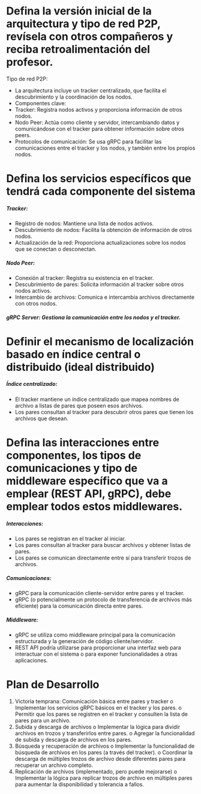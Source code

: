 # Defina la versión inicial de la arquitectura y tipo de red P2P, revísela con otros compañeros y reciba retroalimentación del profesor.
Tipo de red P2P:
- La arquitectura incluye un tracker centralizado, que facilita el descubrimiento y la coordinación de los nodos.
- Componentes clave:
- Tracker: Registra nodos activos y proporciona información de otros nodos.
- Nodo Peer: Actúa como cliente y servidor, intercambiando datos y comunicándose con el tracker para obtener información sobre otros peers.
- Protocolos de comunicación: Se usa gRPC para facilitar las comunicaciones entre el tracker y los nodos, y también entre los propios nodos.

# Defina los servicios específicos que tendrá cada componente del sistema
##### Tracker:
- Registro de nodos: Mantiene una lista de nodos activos.
- Descubrimiento de nodos: Facilita la obtención de información de otros nodos.
- Actualización de la red: Proporciona actualizaciones sobre los nodos que se conectan o desconectan.
##### Nodo Peer:
- Conexión al tracker: Registra su existencia en el tracker.
- Descubrimiento de pares: Solicita información al tracker sobre otros nodos activos.
- Intercambio de archivos: Comunica e intercambia archivos directamente con otros nodos.
##### gRPC Server: Gestiona la comunicación entre los nodos y el tracker.

# Definir el mecanismo de localización basado en índice central o distribuido (ideal distribuido)
##### Índice centralizado:
-	El tracker mantiene un índice centralizado que mapea nombres de archivo a listas de pares que poseen esos archivos.
-	Los pares consultan al tracker para descubrir otros pares que tienen los archivos que desean.

# Defina las interacciones entre componentes, los tipos de comunicaciones y tipo de middleware específico que va a emplear (REST API, gRPC), debe emplear todos estos middlewares.
##### Interacciones:
-	Los pares se registran en el tracker al iniciar.
-	Los pares consultan al tracker para buscar archivos y obtener listas de pares.
-	Los pares se comunican directamente entre sí para transferir trozos de archivos.
##### Comunicaciones:
-	gRPC para la comunicación cliente-servidor entre pares y el tracker.
-	gRPC (o potencialmente un protocolo de transferencia de archivos más eficiente) para la comunicación directa entre pares.
##### Middleware:
-	gRPC se utiliza como middleware principal para la comunicación estructurada y la generación de código cliente/servidor.
-	REST API podría utilizarse para proporcionar una interfaz web para interactuar con el sistema o para exponer funcionalidades a otras aplicaciones.

# Plan de Desarrollo
1.	Victoria temprana: Comunicación básica entre pares y tracker 
o	Implementar los servicios gRPC básicos en el tracker y los pares.
o	Permitir que los pares se registren en el tracker y consulten la lista de pares para un archivo.
2.	Subida y descarga de archivos 
o	Implementar la lógica para dividir archivos en trozos y transferirlos entre pares.
o	Agregar la funcionalidad de subida y descarga de archivos en los pares.
3.	Búsqueda y recuperación de archivos 
o	Implementar la funcionalidad de búsqueda de archivos en los pares (a través del tracker).
o	Coordinar la descarga de múltiples trozos de archivo desde diferentes pares para recuperar un archivo completo.
4.	Replicación de archivos (implementado, pero puede mejorarse)
o	Implementar la lógica para replicar trozos de archivo en múltiples pares para aumentar la disponibilidad y tolerancia a fallos.

